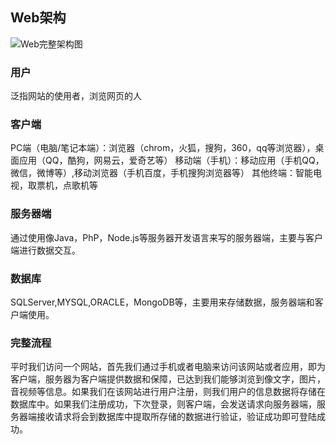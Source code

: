 ## Web架构

![Web完整架构图](https://i.imgur.com/tVDKFIz.png)

### 用户
泛指网站的使用者，浏览网页的人

### 客户端

PC端（电脑/笔记本端）：浏览器（chrom，火狐，搜狗，360，qq等浏览器），桌面应用（QQ，酷狗，网易云，爱奇艺等）
移动端（手机）：移动应用（手机QQ，微信，微博等）,移动浏览器（手机百度，手机搜狗浏览器等）
其他终端：智能电视，取票机，点歌机等

### 服务器端
通过使用像Java，PhP，Node.js等服务器开发语言来写的服务器端，主要与客户端进行数据交互。

### 数据库
SQLServer,MYSQL,ORACLE，MongoDB等，主要用来存储数据，服务器端和客户端使用。

### 完整流程
平时我们访问一个网站，首先我们通过手机或者电脑来访问该网站或者应用，即为客户端，服务器为客户端提供数据和保障，已达到我们能够浏览到像文字，图片，音视频等信息。如果我们在该网站进行用户注册，则我们用户的信息数据将存储在数据库中。如果我们注册成功，下次登录，则客户端，会发送请求向服务器端，服务器端接收请求将会到数据库中提取所存储的数据进行验证，验证成功即可登陆成功。